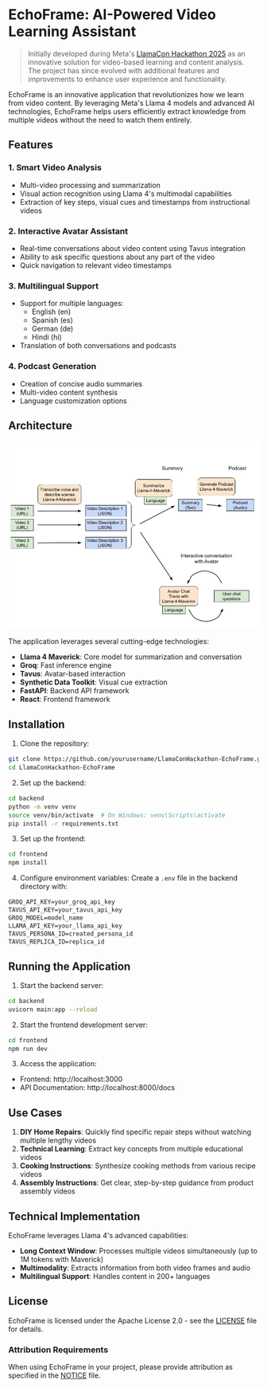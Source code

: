 # EchoFrame: AI-Powered Video Learning Assistant

> Initially developed during Meta's [LlamaCon Hackathon 2025](https://www.linkedin.com/posts/meta-for-developers_llamaconhackathon25-activity-7325260127798788096-TqPZ?utm_source=share&utm_medium=member_desktop&rcm=ACoAABdIhZwBKgBEN52VAp7xTSJE6_nIFC-OCWU) as an innovative solution for video-based learning and content analysis. The project has since evolved with additional features and improvements to enhance user experience and functionality.

EchoFrame is an innovative application that revolutionizes how we learn from video content. By leveraging Meta's Llama 4 models and advanced AI technologies, EchoFrame helps users efficiently extract knowledge from multiple videos without the need to watch them entirely.

## Features

### 1. Smart Video Analysis
- Multi-video processing and summarization
- Visual action recognition using Llama 4's multimodal capabilities
- Extraction of key steps, visual cues and timestamps from instructional videos

### 2. Interactive Avatar Assistant
- Real-time conversations about video content using Tavus integration
- Ability to ask specific questions about any part of the video
- Quick navigation to relevant video timestamps

### 3. Multilingual Support
- Support for multiple languages:
  - English (en)
  - Spanish (es)
  - German (de)
  - Hindi (hi)
- Translation of both conversations and podcasts

### 4. Podcast Generation
- Creation of concise audio summaries
- Multi-video content synthesis
- Language customization options

## Architecture

![EchoFrame Architecture](images/EchoFrame%20Flow%20Diagram.jpg)

The application leverages several cutting-edge technologies:
- **Llama 4 Maverick**: Core model for summarization and conversation
- **Groq**: Fast inference engine
- **Tavus**: Avatar-based interaction
- **Synthetic Data Toolkit**: Visual cue extraction
- **FastAPI**: Backend API framework
- **React**: Frontend framework

## Installation

1. Clone the repository:
```bash
git clone https://github.com/yourusername/LlamaConHackathon-EchoFrame.git
cd LlamaConHackathon-EchoFrame
```

2. Set up the backend:
```bash
cd backend
python -m venv venv
source venv/bin/activate  # On Windows: venv\Scripts\activate
pip install -r requirements.txt
```

3. Set up the frontend:
```bash
cd frontend
npm install
```

4. Configure environment variables:
Create a `.env` file in the backend directory with:
```
GROQ_API_KEY=your_groq_api_key
TAVUS_API_KEY=your_tavus_api_key
GROQ_MODEL=model_name
LLAMA_API_KEY=your_llama_api_key
TAVUS_PERSONA_ID=created_persona_id
TAVUS_REPLICA_ID=replica_id
```

## Running the Application

1. Start the backend server:
```bash
cd backend
uvicorn main:app --reload
```

2. Start the frontend development server:
```bash
cd frontend
npm run dev
```

3. Access the application:
- Frontend: http://localhost:3000
- API Documentation: http://localhost:8000/docs

## Use Cases

1. **DIY Home Repairs**: Quickly find specific repair steps without watching multiple lengthy videos
2. **Technical Learning**: Extract key concepts from multiple educational videos
3. **Cooking Instructions**: Synthesize cooking methods from various recipe videos
4. **Assembly Instructions**: Get clear, step-by-step guidance from product assembly videos

## Technical Implementation

EchoFrame leverages Llama 4's advanced capabilities:
- **Long Context Window**: Processes multiple videos simultaneously (up to 1M tokens with Maverick)
- **Multimodality**: Extracts information from both video frames and audio
- **Multilingual Support**: Handles content in 200+ languages

## License

EchoFrame is licensed under the Apache License 2.0 - see the [LICENSE](LICENSE) file for details.

### Attribution Requirements
When using EchoFrame in your project, please provide attribution as specified in the [NOTICE](NOTICE) file.


